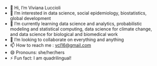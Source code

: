 - 👋 Hi, I’m Viviana Luccioli
- 👀 I’m interested in data science, social epidemiology, biostatistics, global development
- 🌱 I’m currently learning data science and analytics, probabilistic modeling and statistical computing, data science for climate change, and data science for biological and biomedical work
- 💞️ I’m looking to collaborate on everything and anything
- 📫 How to reach me : vcl16@gmail.com
- 😄 Pronouns: she/her/hers
- ⚡ Fun fact: I am quadrilingual!

<!---
viviluccioli/viviluccioli is a ✨ special ✨ repository because its `README.md` (this file) appears on your GitHub profile.
You can click the Preview link to take a look at your changes.
--->
